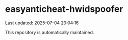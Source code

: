 # easyanticheat-hwidspoofer

Last updated: 2025-07-04 23:04:16

This repository is automatically maintained.
